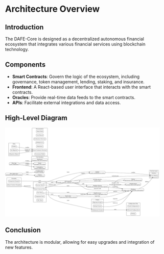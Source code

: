 # Architecture Overview

## Introduction
The DAFE-Core is designed as a decentralized autonomous financial ecosystem that integrates various financial services using blockchain technology.

## Components
- **Smart Contracts**: Govern the logic of the ecosystem, including governance, token management, lending, staking, and insurance.
- **Frontend**: A React-based user interface that interacts with the smart contracts.
- **Oracles**: Provide real-time data feeds to the smart contracts.
- **APIs**: Facilitate external integrations and data access.

## High-Level Diagram
![Architecture Diagram](Advanced-DAFE-Core.jpeg)

## Conclusion
The architecture is modular, allowing for easy upgrades and integration of new features.
